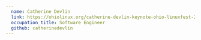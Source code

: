 ```yaml
---
  name: Catherine Devlin
  link: https://ohiolinux.org/catherine-devlin-keynote-ohio-linuxfest-2016/
  occupation_title: Software Engineer
  github: catherinedevlin
---
```


